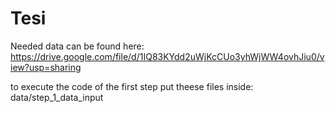# Tesi
Needed data can be found here:
https://drive.google.com/file/d/1IQ83KYdd2uWjKcCUo3yhWjWW4ovhJiu0/view?usp=sharing

to execute the code of the first step put theese files inside: data/step_1_data_input
